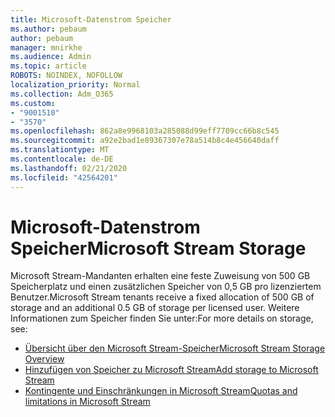 ```yaml
---
title: Microsoft-Datenstrom Speicher
ms.author: pebaum
author: pebaum
manager: mnirkhe
ms.audience: Admin
ms.topic: article
ROBOTS: NOINDEX, NOFOLLOW
localization_priority: Normal
ms.collection: Adm_O365
ms.custom:
- "9001510"
- "3570"
ms.openlocfilehash: 862a8e9968103a285088d99eff7709cc66b8c545
ms.sourcegitcommit: a92e2bad1e89367307e78a514b8c4e456640daff
ms.translationtype: MT
ms.contentlocale: de-DE
ms.lasthandoff: 02/21/2020
ms.locfileid: "42564201"
---
```

# <a name="microsoft-stream-storage"></a><span data-ttu-id="7fdda-102">Microsoft-Datenstrom Speicher</span><span class="sxs-lookup"><span data-stu-id="7fdda-102">Microsoft Stream Storage</span></span>

<span data-ttu-id="7fdda-103">Microsoft Stream-Mandanten erhalten eine feste Zuweisung von 500 GB Speicherplatz und einen zusätzlichen Speicher von 0,5 GB pro lizenziertem Benutzer.</span><span class="sxs-lookup"><span data-stu-id="7fdda-103">Microsoft Stream tenants receive a fixed allocation of 500 GB of storage and an additional 0.5 GB of storage per licensed user.</span></span>
<span data-ttu-id="7fdda-104">Weitere Informationen zum Speicher finden Sie unter:</span><span class="sxs-lookup"><span data-stu-id="7fdda-104">For more details on storage, see:</span></span>

- [<span data-ttu-id="7fdda-105">Übersicht über den Microsoft Stream-Speicher</span><span class="sxs-lookup"><span data-stu-id="7fdda-105">Microsoft Stream Storage Overview</span></span>](https://docs.microsoft.com/stream/license-overview#storage)
- [<span data-ttu-id="7fdda-106">Hinzufügen von Speicher zu Microsoft Stream</span><span class="sxs-lookup"><span data-stu-id="7fdda-106">Add storage to Microsoft Stream</span></span>](https://docs.microsoft.com/stream/storage-add-on)
- [<span data-ttu-id="7fdda-107">Kontingente und Einschränkungen in Microsoft Stream</span><span class="sxs-lookup"><span data-stu-id="7fdda-107">Quotas and limitations in Microsoft Stream</span></span>](https://docs.microsoft.com/stream/quotas-and-limitations)
